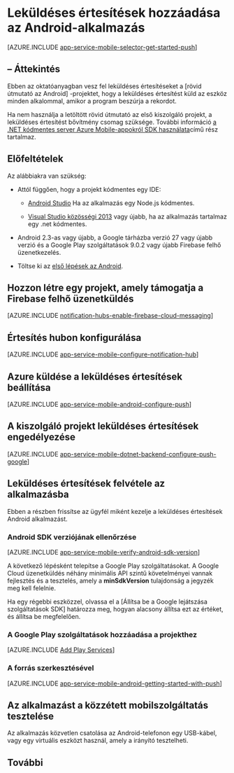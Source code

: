 <properties
    pageTitle="Android alkalmazást az Azure mobilalkalmazások leküldéses értesítéseket hozzáadása"
    description="Megtudhatja, hogy miként Azure Mobile-alkalmazások használata a leküldéses értesítéseket küldeni az Android alkalmazást."
    services="app-service\mobile"
    documentationCenter="android"
    manager="erikre"
    editor=""
    authors="ysxu"/>

<tags
    ms.service="app-service-mobile"
    ms.workload="mobile"
    ms.tgt_pltfrm="mobile-android"
    ms.devlang="java"
    ms.topic="article"
    ms.date="10/12/2016"
    ms.author="yuaxu"/>

# <a name="add-push-notifications-to-your-android-app"></a>Leküldéses értesítések hozzáadása az Android-alkalmazás

[AZURE.INCLUDE [app-service-mobile-selector-get-started-push](../../includes/app-service-mobile-selector-get-started-push.md)]

## <a name="overview"></a>– Áttekintés
Ebben az oktatóanyagban vesz fel leküldéses értesítéseket a [rövid útmutató az Android] -projektet, hogy a leküldéses értesítést küld az eszköz minden alkalommal, amikor a program beszúrja a rekordot.

Ha nem használja a letöltött rövid útmutató az első kiszolgáló projekt, a leküldéses értesítést bővítmény csomag szüksége. További információ [a .NET kódmentes server Azure Mobile-appokról SDK használata](app-service-mobile-dotnet-backend-how-to-use-server-sdk.md)című rész tartalmaz.

## <a name="prerequisites"></a>Előfeltételek

Az alábbiakra van szükség:

* Attól függően, hogy a projekt kódmentes egy IDE:

    * [Android Studio](https://developer.android.com/sdk/index.html) Ha az alkalmazás egy Node.js kódmentes.

    * [Visual Studio közösségi 2013](https://go.microsoft.com/fwLink/p/?LinkID=391934) vagy újabb, ha az alkalmazás tartalmaz egy .net kódmentes.

* Android 2.3-as vagy újabb, a Google tárházba verzió 27 vagy újabb verzió és a Google Play szolgáltatások 9.0.2 vagy újabb Firebase felhő üzenetkezelés.

* Töltse ki az [első lépések az Android].

## <a name="create-a-project-that-supports-firebase-cloud-messaging"></a>Hozzon létre egy projekt, amely támogatja a Firebase felhő üzenetküldés

[AZURE.INCLUDE [notification-hubs-enable-firebase-cloud-messaging](../../includes/notification-hubs-enable-firebase-cloud-messaging.md)]

## <a name="configure-a-notification-hub"></a>Értesítés hubon konfigurálása

[AZURE.INCLUDE [app-service-mobile-configure-notification-hub](../../includes/app-service-mobile-configure-notification-hub.md)]

## <a name="configure-azure-to-send-push-notifications"></a>Azure küldése a leküldéses értesítések beállítása

[AZURE.INCLUDE [app-service-mobile-android-configure-push](../../includes/app-service-mobile-android-configure-push-for-firebase.md)]

## <a name="enable-push-notifications-for-the-server-project"></a>A kiszolgáló projekt leküldéses értesítések engedélyezése

[AZURE.INCLUDE [app-service-mobile-dotnet-backend-configure-push-google](../../includes/app-service-mobile-dotnet-backend-configure-push-google.md)]

## <a name="add-push-notifications-to-your-app"></a>Leküldéses értesítések felvétele az alkalmazásba

Ebben a részben frissítse az ügyfél miként kezelje a leküldéses értesítések Android alkalmazást.

### <a name="verify-android-sdk-version"></a>Android SDK verziójának ellenőrzése

[AZURE.INCLUDE [app-service-mobile-verify-android-sdk-version](../../includes/app-service-mobile-verify-android-sdk-version.md)]

A következő lépésként telepítse a Google Play szolgáltatásokat. A Google Cloud üzenetküldés néhány minimális API szintű követelményei vannak fejlesztés és a tesztelés, amely a **minSdkVersion** tulajdonság a jegyzék meg kell felelnie.

Ha egy régebbi eszközzel, olvassa el a [Állítsa be a Google lejátszása szolgáltatások SDK] határozza meg, hogyan alacsony állítsa ezt az értéket, és állítsa be megfelelően.

### <a name="add-google-play-services-to-the-project"></a>A Google Play szolgáltatások hozzáadása a projekthez

[AZURE.INCLUDE [Add Play Services](../../includes/app-service-mobile-add-google-play-services.md)]

### <a name="add-code"></a>A forrás szerkesztésével

[AZURE.INCLUDE [app-service-mobile-android-getting-started-with-push](../../includes/app-service-mobile-android-getting-started-with-push.md)]

## <a name="test-the-app-against-the-published-mobile-service"></a>Az alkalmazást a közzétett mobilszolgáltatás tesztelése

Az alkalmazás közvetlen csatolása az Android-telefonon egy USB-kábel, vagy egy virtuális eszközt használ, amely a irányító tesztelheti.

## <a name="more"></a>További

<!-- URLs -->
[Első lépések az Android]: app-service-mobile-android-get-started.md

[A Google Play szolgáltatások SDK beállítása]:https://developers.google.com/android/guides/setup
